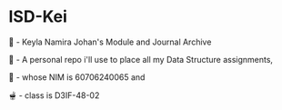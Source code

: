 # ISD-Kei
🪸 - Keyla Namira Johan's Module and Journal Archive

🥠 - A personal repo i'll use to place all my Data Structure assignments,

🫧 - whose NIM is 60706240065 and

🫕 - class is D3IF-48-02
